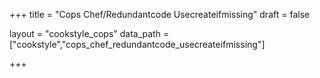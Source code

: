 +++
title = "Cops Chef/Redundantcode Usecreateifmissing"
draft = false

layout = "cookstyle_cops"
data_path = ["cookstyle","cops_chef_redundantcode_usecreateifmissing"]

+++

<!-- The content of this page is automatically generated from the
cops_chef_redundantcode_usecreateifmissing.yml file in github.com/chef/cookstyle/docs-chef-io/data/cookstyle. -->
